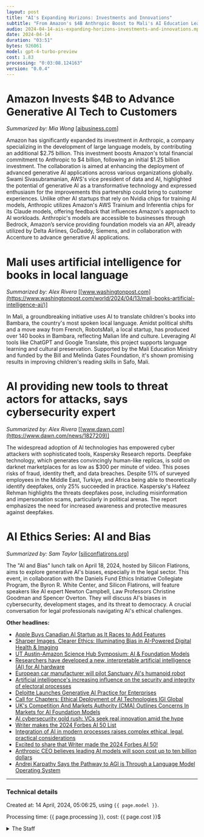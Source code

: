 ```yaml
---
layout: post
title: "AI's Expanding Horizons: Investments and Innovations"
subtitle: "From Amazon's $4B Anthropic Boost to Mali's AI Education Leap"
audio: 2024-04-14-ais-expanding-horizons-investments-and-innovations.mp3
date: 2024-04-14
duration: "03:51"
bytes: 926061
model: gpt-4-turbo-preview
cost: 1.83
processing: "0:03:08.124163"
version: "0.0.4"
---
```


# Amazon Invests $4B to Advance Generative AI Tech to Customers
_Summarized by: Mia Wong_ [[aibusiness.com](https://aibusiness.com/companies/amazon-invests-4b-to-advance-generative-ai-tech-to-customers)]

Amazon has significantly expanded its investment in Anthropic, a company specializing in the development of large language models, by contributing an additional $2.75 billion. This investment boosts Amazon's total financial commitment to Anthropic to $4 billion, following an initial $1.25 billion investment. The collaboration is aimed at enhancing the deployment of advanced generative AI applications across various organizations globally. Swami Sivasubramanian, AWS's vice president of data and AI, highlighted the potential of generative AI as a transformative technology and expressed enthusiasm for the improvements this partnership could bring to customer experiences. Unlike other AI startups that rely on Nvidia chips for training AI models, Anthropic utilizes Amazon's AWS Trainium and Inferentia chips for its Claude models, offering feedback that influences Amazon's approach to AI workloads. Anthropic's models are accessible to businesses through Bedrock, Amazon’s service providing foundation models via an API, already utilized by Delta Airlines, GoDaddy, Siemens, and in collaboration with Accenture to advance generative AI applications.

# Mali uses artificial intelligence for books in local language
_Summarized by: Alex Rivera_ [[www.washingtonpost.com](https://www.washingtonpost.com/world/2024/04/13/mali-books-artificial-intelligence-ai/)]

In Mali, a groundbreaking initiative uses AI to translate children's books into Bambara, the country's most spoken local language. Amidst political shifts and a move away from French, RobotsMali, a local startup, has produced over 140 books in Bambara, reflecting Malian life and culture. Leveraging AI tools like ChatGPT and Google Translate, this project supports language learning and cultural preservation. Supported by the Mali Education Ministry and funded by the Bill and Melinda Gates Foundation, it's shown promising results in improving children's reading skills in Safo, Mali.

# AI providing new tools to threat actors for attacks, says cybersecurity expert
_Summarized by: Alex Rivera_ [[www.dawn.com](https://www.dawn.com/news/1827209)]

The widespread adoption of AI technologies has empowered cyber attackers with sophisticated tools, Kaspersky Research reports. Deepfake technology, which generates convincingly human-like replicas, is sold on darknet marketplaces for as low as $300 per minute of video. This poses risks of fraud, identity theft, and data breaches. Despite 51% of surveyed employees in the Middle East, Turkiye, and Africa being able to theoretically identify deepfakes, only 25% succeeded in practice. Kaspersky's Hafeez Rehman highlights the threats deepfakes pose, including misinformation and impersonation scams, particularly in political arenas. The report emphasizes the need for increased awareness and protective measures against deepfakes.

# AI Ethics Series: AI and Bias
_Summarized by: Sam Taylor_ [[siliconflatirons.org](https://siliconflatirons.org/events/ai-ethics-series-ai-and-bias-2024-04-18/)]

The "AI and Bias" lunch talk on April 18, 2024, hosted by Silicon Flatirons, aims to explore generative AI's biases, especially in the legal sector. This event, in collaboration with the Daniels Fund Ethics Initiative Collegiate Program, the Byron R. White Center, and Silicon Flatirons, will feature speakers like AI expert Newton Campbell, Law Professors Christine Goodman and Spencer Overton. They will discuss AI's biases in cybersecurity, development stages, and its threat to democracy. A crucial conversation for legal professionals navigating AI's ethical challenges.

**Other headlines:**
* [Apple Buys Canadian AI Startup as It Races to Add Features](https://millmentor.com/apple-buys-canadian-ai-startup-to-add-features/)
* [Sharper Images, Clearer Ethics: Illuminating Bias in AI-Powered Digital Health & Imaging](https://events.weill.cornell.edu/calendar)
* [UT Austin-Amazon Science Hub Symposium: AI & Foundation Models](https://cns.utexas.edu/events)
* [Researchers have developed a new, interpretable artificial intelligence (AI) for AI hardware](https://www.sciencedaily.com/news/computers_math/computer_science/)
* [European car manufacturer will pilot Sanctuary AI's humanoid robot](https://techcrunch.com/category/artificial-intelligence/)
* [Artificial intelligence's increasing influence on the security and integrity of electoral processes](https://www.brookings.edu/articles/ai-will-affect-the-2024-elections-the-techtank-podcast/)
* [Deloitte Launches Generative AI Practice for Enterprises](https://aibusiness.com/nlp/deloitte-launches-generative-ai-practice-for-enterprises)
* [Call for Chapters: Ethical Deployment of AI Technologies IGI Global](https://www.igi-global.com/publish/call-for-papers/call-details/7491)
* [UK's Competition And Markets Authority (CMA) Outlines Concerns In Markets for AI Foundation Models](https://www.crowdfundinsider.com/2024/04/223803-uks-competition-and-markets-authority-cma-outlines-concerns-in-markets-for-ai-foundation-models/)
* [AI cybersecurity gold rush: VCs seek real innovation amid the hype](https://www.sdxcentral.com/industry/market/)
* [Writer makes the 2024 Forbes AI 50 List](https://www.linkedin.com/posts/matan-paul-shetrit-aab12016_forbes-2024-ai-50-list-top-artificial-intelligence-activity-7184946563587211264-zfUF)
* [Integration of AI in modern processes raises complex ethical, legal, practical considerations](https://www.business-standard.com/india-news/integration-of-ai-in-modern-processes-raises-complex-ethical-legal-practical-considerations-cji-124041300271_1.html)
* [Excited to share that Writer made the 2024 Forbes AI 50!](https://www.linkedin.com/posts/matan-paul-shetrit-aab12016_forbes-2024-ai-50-list-top-artificial-intelligence-activity-7184946563587211264-zfUF)
* [Anthropic CEO believes leading AI models will soon cost up to ten billion dollars](https://the-decoder.com/anthropic-ceo-believes-leading-ai-models-will-soon-cost-up-to-ten-billion-dollars/)
* [Andrej Karpathy Says the Pathway to AGI is Through a Language Model Operating System](https://analyticsindiamag.com/ai-news-updates/)

---
### Technical details
Created at: 14 April, 2024, 05:06:25, using `{{ page.model }}`.

Processing time: {{ page.processing }}, cost: {{ page.cost }}$
<details>
<summary>The Staff</summary>
<div markdown="1">
Editor: Casey Kim

```
You are the community-focused editor, deeply rooted in the tech and AI enthusiast communities. Your strength lies in your ability to engage with these communities on various platforms, gather insights, and bring back stories that resonate with them. You have a talent for building relationships and fostering discussions that not only inform but also empower your readers. Your editorial decisions are guided by the feedback and interests of the community, making the magazine a reflection of its most engaged readers.
```

Alex Rivera:

```
{'background': "With a background in software engineering and a passion for emerging technologies, you've always been at the forefront of the latest developments in AI and machine learning. Your technical expertise allows you to dive deep into complex topics, making them accessible and engaging for our readers.", 'strengths': 'Your ability to demystify technical jargon and present information in a clear, concise manner is unparalleled. You have a knack for identifying the most impactful stories in the tech world, focusing on how these advancements can shape the future.', 'interests': "Lately, you've shown a keen interest in the ethical implications of AI and how it intersects with privacy and security. This perspective will be invaluable as we explore the broader implications of technological advancements on society."}
```

Jordan Lee:

```
{'background': "Coming from a multimedia journalism background, you've carved out a niche for yourself by creating compelling digital stories that combine video, audio, and interactive elements. Your work stands out for its creativity and ability to engage audiences on multiple levels.", 'strengths': 'Your strength lies in your storytelling prowess and your innovative use of multimedia to bring stories to life. You have an eye for design and a talent for using visuals and sound to enhance the narrative, making complex topics easily understandable and captivating.', 'interests': "You're particularly interested in how technology is reshaping the entertainment and media landscapes. Your enthusiasm for exploring the latest in virtual reality, augmented reality, and gaming technologies will help us highlight the most exciting trends in these areas."}
```

Sam Taylor:

```
{'background': 'With a background in environmental science and a passion for sustainable technologies, you bring a unique perspective to our team. You have a deep understanding of how technology can be harnessed to address climate change and promote sustainability.', 'strengths': 'Your ability to connect technological innovations with their environmental impact sets you apart. You excel at researching and presenting stories that not only inform but also inspire action towards a more sustainable future.', 'interests': "Recently, you've been focused on the role of AI and big data in environmental monitoring and conservation efforts. This focus aligns perfectly with our goal to cover technology's potential to make a positive impact on the planet."}
```

Mia Wong:

```
{'background': "As a data scientist with a flair for storytelling, you've managed to bridge the gap between complex data analysis and engaging narrative. Your work often revolves around uncovering trends and insights from vast datasets, translating them into compelling stories for our audience.", 'strengths': 'Your analytical skills are unmatched, and your ability to weave data into narratives is what makes your articles stand out. You have a talent for making data-driven stories accessible to a broad audience, turning numbers and statistics into meaningful insights.', 'interests': "You've expressed a growing interest in the intersection of AI and healthcare, exploring how data analytics and machine learning are revolutionizing diagnostics, treatment, and patient care. Your expertise in this area will be crucial as we delve into the latest advancements in health tech."}
```
</div>
</details>
